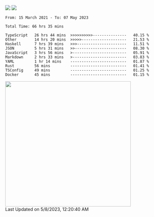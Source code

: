<div>
  <img src="https://github-readme-stats.vercel.app/api?username=naporin0624&count_private=true&show_icons=true" />
  <img src="https://github-readme-stats.vercel.app/api/top-langs/?username=naporin0624&layout=compact&hide=css" />
  <!--START_SECTION:waka-->

```text
From: 15 March 2021 - To: 07 May 2023

Total Time: 66 hrs 35 mins

TypeScript   26 hrs 44 mins  >>>>>>>>>>---------------   40.15 %
Other        14 hrs 20 mins  >>>>>--------------------   21.53 %
Haskell      7 hrs 39 mins   >>>----------------------   11.51 %
JSON         5 hrs 31 mins   >>-----------------------   08.30 %
JavaScript   3 hrs 56 mins   >------------------------   05.91 %
Markdown     2 hrs 33 mins   >------------------------   03.83 %
YAML         1 hr 14 mins    -------------------------   01.87 %
Rust         56 mins         -------------------------   01.41 %
TSConfig     49 mins         -------------------------   01.25 %
Docker       45 mins         -------------------------   01.15 %
```

<!--END_SECTION:waka-->
  
  <!--START_SECTION:lapras-card-->
<a href="https://lapras.com/public/CDQE7TF" target="_blank" rel="noopener noreferrer"><img src="https://lapras-card-generator.vercel.app/api/svg?e=3.56&b=3.48&i=3.5&b1=%23232323&b2=%236d6d6d&i1=%23212121&i2=%23818181&l=ja" width="400" ></a>  
Last Updated on 5/8/2023, 12:20:40 AM
<!--END_SECTION:lapras-card-->
</div>
